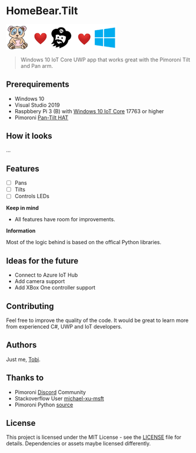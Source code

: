 # HomeBear.Tilt

<img src="docs/header.png" width="300" /> 

> Windows 10 IoT Core UWP app that works great with the Pimoroni Tilt and Pan arm.

## Prerequirements
- Windows 10
- Visual Studio 2019
- Raspbbery Pi 3 (B) with [Windows 10 IoT Core](https://developer.microsoft.com/en-us/windows/iot) 17763 or higher
- Pimoroni [Pan-Tilt HAT](https://shop.pimoroni.com/products/pan-tilt-hat)

## How it looks

...

## Features

- [ ] Pans
- [ ] Tilts
- [ ] Controls LEDs

**Keep in mind**

* All features have room for improvements.

**Information**

Most of the logic behind is based on the offical Python libraries.

## Ideas for the future

- Connect to Azure IoT Hub
- Add camera support
- Add XBox One controller support


## Contributing

Feel free to improve the quality of the code. It would be great to learn more from experienced C#, UWP and IoT developers.

## Authors

Just me, [Tobi]([https://tscholze.github.io).


## Thanks to

* Pimoroni [Discord](https://discordapp.com/invite/hr93ByC) Community
* Stackoverflow User [michael-xu-msft](https://stackoverflow.com/users/8546089/)
* Pimoroni Python [source](https://github.com/pimoroni/pantilt-hat/blob/master/library/pantilthat/pantilt.py)

## License

This project is licensed under the MIT License - see the [LICENSE](LICENSE.md) file for details.
Dependencies or assets maybe licensed differently.